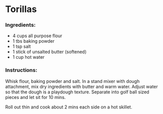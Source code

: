# Torillas

### Ingredients:

- 4 cups all purpose flour
- 1 tbs baking powder
- 1 tsp salt
- 1 stick of unsalted butter (softened)
- 1 cup hot water

### Instructions:
Whisk flour, baking powder and salt.  In a stand mixer with dough attachment, mix dry ingredients with butter and warm water.  Adjust water so that the dough is a playdough texture.  Separate into golf ball sized pieces and let sit for 10 mins.  

Roll out thin and cook about 2 mins each side on a hot skillet. 